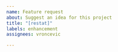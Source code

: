 ```yaml
---
name: Feature request
about: Suggest an idea for this project
title: "[restat]"
labels: enhancement
assignees: vroncevic

---
```



